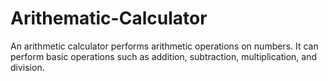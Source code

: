 # Arithematic-Calculator
An arithmetic calculator  performs arithmetic operations on numbers. It can perform basic operations such as addition, subtraction, multiplication, and division.
